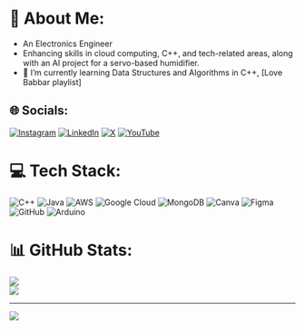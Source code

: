 # 💫 About Me:
- An Electronics Engineer  
- Enhancing skills in cloud computing, C++, and tech-related areas, along with an AI project for a servo-based humidifier.  
- 🌱 I’m currently learning Data Structures and Algorithms in C++, [Love Babbar playlist]  

## 🌐 Socials:
[![Instagram](https://img.shields.io/badge/Instagram-%23E4405F.svg?logo=Instagram&logoColor=white)](https://instagram.com/amulyaratna.1) [![LinkedIn](https://img.shields.io/badge/LinkedIn-%230077B5.svg?logo=linkedin&logoColor=white)](https://linkedin.com/in/helloAmulya) [![X](https://img.shields.io/badge/X-black.svg?logo=X&logoColor=white)](https://x.com/helloAmulya) [![YouTube](https://img.shields.io/badge/YouTube-%23FF0000.svg?logo=YouTube&logoColor=white)](https://youtube.com/@amulyaratna20)

# 💻 Tech Stack:
![C++](https://img.shields.io/badge/c++-%2300599C.svg?style=plastic&logo=c%2B%2B&logoColor=white) ![Java](https://img.shields.io/badge/java-%23ED8B00.svg?style=plastic&logo=openjdk&logoColor=white) ![AWS](https://img.shields.io/badge/AWS-%23FF9900.svg?style=plastic&logo=amazon-aws&logoColor=white) ![Google Cloud](https://img.shields.io/badge/GoogleCloud-%234285F4.svg?style=plastic&logo=google-cloud&logoColor=white) ![MongoDB](https://img.shields.io/badge/MongoDB-%234ea94b.svg?style=plastic&logo=mongodb&logoColor=white) ![Canva](https://img.shields.io/badge/Canva-%2300C4CC.svg?style=plastic&logo=Canva&logoColor=white) ![Figma](https://img.shields.io/badge/figma-%23F24E1E.svg?style=plastic&logo=figma&logoColor=white) ![GitHub](https://img.shields.io/badge/github-%23121011.svg?style=plastic&logo=github&logoColor=white) ![Arduino](https://img.shields.io/badge/-Arduino-00979D?style=plastic&logo=Arduino&logoColor=white)

# 📊 GitHub Stats:
![](https://github-readme-stats.vercel.app/api?username=helloAmulya&theme=github_dark&hide_border=false&include_all_commits=false&count_private=false)<br/>
![](https://github-readme-streak-stats.herokuapp.com/?user=helloAmulya&theme=github_dark&hide_border=false)<br/>

---
[![](https://visitcount.itsvg.in/api?id=helloAmulya&icon=0&color=9)](https://visitcount.itsvg.in)

<!-- Proudly created with GPRM ( https://gprm.itsvg.in ) -->
